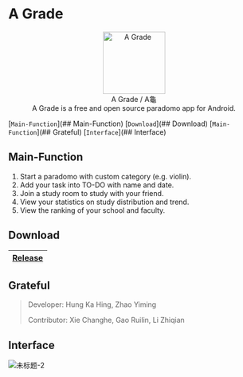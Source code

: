 # A Grade

<div align="center">
<img width="125" height="125" src="https://user-images.githubusercontent.com/78750074/208642882-308cb7e4-978a-43cf-9bbc-294e4b60e803.png" alt="A Grade"/>
<br/>
A Grade / A龜
<br/>
A Grade is a free and open source paradomo app for Android.
</div>

[`Main-Function`](## Main-Function) [`Download`](## Download) [`Main-Function`](## Grateful) [`Interface`](## Interface)

## Main-Function

1. Start a paradomo with custom category (e.g. violin).
2. Add your task into TO-DO with name and date.
3. Join a study room to study with your friend.
4. View your statistics on study distribution and trend.
5. View the ranking of your school and faculty.

## Download

[Release](https://github.com/Henryyy-Hung/HKU-COMP3330-AGrade/raw/master/app/release/app-release.apk)|
--------------------------------------------------------|

## Grateful

>Developer: Hung Ka Hing, Zhao Yiming
>
>Contributor: Xie Changhe, Gao Ruilin, Li Zhiqian

## Interface

![未标题-2](https://user-images.githubusercontent.com/78750074/208651798-bb0a9862-fcfb-4955-b36a-cc9b6a306db7.png)




